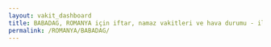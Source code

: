 ```yaml
---
layout: vakit_dashboard
title: BABADAG, ROMANYA için iftar, namaz vakitleri ve hava durumu - ilçe/eyalet seç
permalink: /ROMANYA/BABADAG/
---
```


<script type="text/javascript">
  var GLOBAL_COUNTRY = 'ROMANYA';
  var GLOBAL_CITY = 'BABADAG';
  var GLOBAL_STATE = '';
  var lat = 72;
  var lon = 21;
</script>
